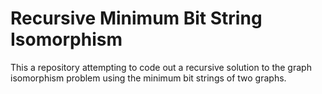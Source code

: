 # Recursive Minimum Bit String Isomorphism
This a repository attempting to code out a recursive solution to the graph isomorphism problem using the minimum bit strings of two graphs.
